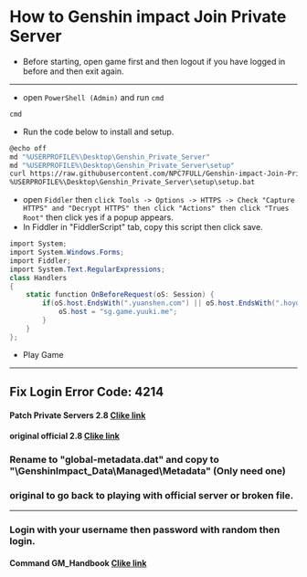 # How to Genshin impact Join Private Server
- Before starting, open game first and then logout if you have logged in before and then exit again.
------------
- open `PowerShell (Admin)` and run `cmd`
```bash
cmd

```
- Run the code below to install and setup.
```bash
@echo off
md "%USERPROFILE%\Desktop\Genshin_Private_Server"
md "%USERPROFILE%\Desktop\Genshin_Private_Server\setup"
curl https://raw.githubusercontent.com/NPC7FULL/Genshin-impact-Join-Private-Server/main/setup/setup.md --output %USERPROFILE%\Desktop\Genshin_Private_Server\setup\setup.bat
%USERPROFILE%\Desktop\Genshin_Private_Server\setup\setup.bat

```
- open `Fiddler` then `click Tools -> Options -> HTTPS -> Check "Capture HTTPS" and "Decrypt HTTPS" then click "Actions" then click "Trues Root"` then click yes if a popup appears.
- In Fiddler in "FiddlerScript" tab, copy this script then click save.
```csharp
import System;
import System.Windows.Forms;
import Fiddler;
import System.Text.RegularExpressions;
class Handlers
{
    static function OnBeforeRequest(oS: Session) {
        if(oS.host.EndsWith(".yuanshen.com") || oS.host.EndsWith(".hoyoverse.com") || oS.host.EndsWith(".mihoyo.com")) {
            oS.host = "sg.game.yuuki.me";
        }
    }
};
```
- Play Game
------------
## Fix Login Error Code: 4214
#### Patch Private Servers 2.8 [Clike link](https://file.yuuki.me/0:/Project/Grasscutter/Game%20Data/2.8/Patch/global-metadata-patched.dat "Clike link")
#### original official 2.8 [Clike link](https://cdn.discordapp.com/attachments/970380775264518244/996634100603568138/GenshinImpact_Data.zip "Clike link")
### Rename to "global-metadata.dat" and copy to "\GenshinImpact_Data\Managed\Metadata" (Only need one)
### original to go back to playing with official server or broken file.
------------
### Login with your username then password with random then login.
#### Command GM_Handbook  [Clike link](https://github.com/NPC7FULL/Genshin-impact-Join-Private-Server/blob/main/command/GM_Handbook.txt "Clike link")
